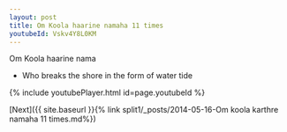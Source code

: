 ```yaml
---
layout: post
title: Om Koola haarine namaha 11 times
youtubeId: Vskv4Y8L0KM
---
```

 
 
Om Koola haarine nama 
 
 -  Who breaks the shore in the form of water tide 
 
  
 
  
 
 
 
 
 
 


{% include youtubePlayer.html id=page.youtubeId %}
 
[Next]({{ site.baseurl }}{% link  split1/_posts/2014-05-16-Om koola karthre namaha 11 times.md%})
 
